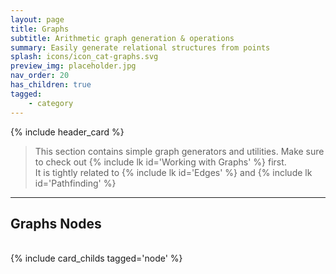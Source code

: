 ```yaml
---
layout: page
title: Graphs
subtitle: Arithmetic graph generation & operations
summary: Easily generate relational structures from points
splash: icons/icon_cat-graphs.svg
preview_img: placeholder.jpg
nav_order: 20
has_children: true
tagged:
    - category
---
```


{% include header_card %}

> This section contains simple graph generators and utilities. Make sure to check out {% include lk id='Working with Graphs' %} first.  
> It is tightly related to {% include lk id='Edges' %} and {% include lk id='Pathfinding' %}

---
## Graphs Nodes
<br>
{% include card_childs tagged='node' %}